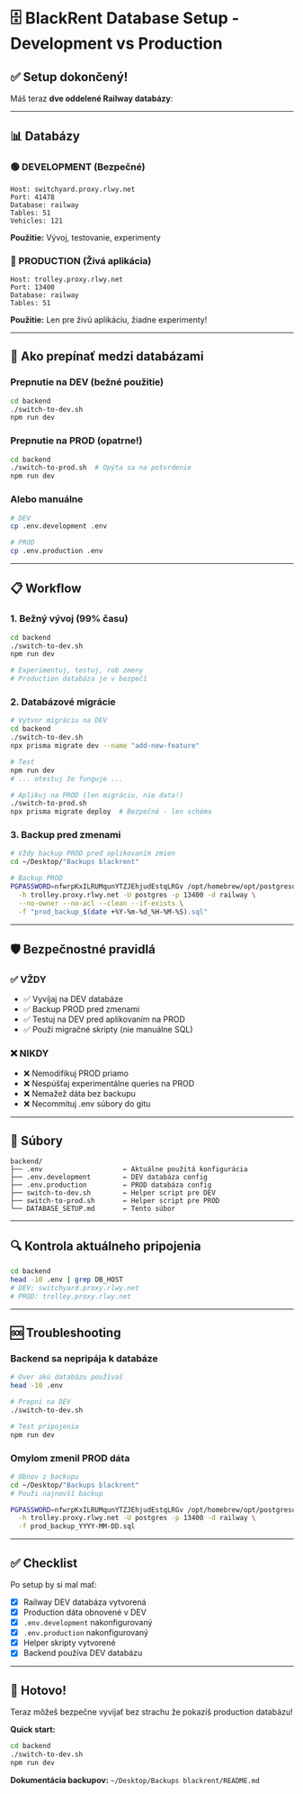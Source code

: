 # 🗄️ BlackRent Database Setup - Development vs Production

## ✅ Setup dokončený!

Máš teraz **dve oddelené Railway databázy**:

---

## 📊 Databázy

### 🟢 DEVELOPMENT (Bezpečné)
```
Host: switchyard.proxy.rlwy.net
Port: 41478
Database: railway
Tables: 51
Vehicles: 121
```

**Použitie:** Vývoj, testovanie, experimenty

### 🔴 PRODUCTION (Živá aplikácia)
```
Host: trolley.proxy.rlwy.net
Port: 13400
Database: railway
Tables: 51
```

**Použitie:** Len pre živú aplikáciu, žiadne experimenty!

---

## 🚀 Ako prepínať medzi databázami

### Prepnutie na DEV (bežné použitie)
```bash
cd backend
./switch-to-dev.sh
npm run dev
```

### Prepnutie na PROD (opatrne!)
```bash
cd backend
./switch-to-prod.sh  # Opýta sa na potvrdenie
npm run dev
```

### Alebo manuálne
```bash
# DEV
cp .env.development .env

# PROD
cp .env.production .env
```

---

## 📋 Workflow

### 1. Bežný vývoj (99% času)
```bash
cd backend
./switch-to-dev.sh
npm run dev

# Experimentuj, testuj, rob zmeny
# Production databáza je v bezpečí
```

### 2. Databázové migrácie
```bash
# Vytvor migráciu na DEV
cd backend
./switch-to-dev.sh
npx prisma migrate dev --name "add-new-feature"

# Test
npm run dev
# ... otestuj že funguje ...

# Aplikuj na PROD (len migráciu, nie data!)
./switch-to-prod.sh
npx prisma migrate deploy  # Bezpečné - len schéma
```

### 3. Backup pred zmenami
```bash
# Vždy backup PROD pred aplikovaním zmien
cd ~/Desktop/"Backups blackrent"

# Backup PROD
PGPASSWORD=nfwrpKxILRUMqunYTZJEhjudEstqLRGv /opt/homebrew/opt/postgresql@16/bin/pg_dump \
  -h trolley.proxy.rlwy.net -U postgres -p 13400 -d railway \
  --no-owner --no-acl --clean --if-exists \
  -f "prod_backup_$(date +%Y-%m-%d_%H-%M-%S).sql"
```

---

## 🛡️ Bezpečnostné pravidlá

### ✅ VŽDY
- ✅ Vyvíjaj na DEV databáze
- ✅ Backup PROD pred zmenami
- ✅ Testuj na DEV pred aplikovaním na PROD
- ✅ Použi migračné skripty (nie manuálne SQL)

### ❌ NIKDY
- ❌ Nemodifikuj PROD priamo
- ❌ Nespúšťaj experimentálne queries na PROD
- ❌ Nemažež dáta bez backupu
- ❌ Necommituj .env súbory do gitu

---

## 📂 Súbory

```
backend/
├── .env                    ← Aktuálne použitá konfigurácia
├── .env.development        ← DEV databáza config
├── .env.production         ← PROD databáza config
├── switch-to-dev.sh        ← Helper script pre DEV
├── switch-to-prod.sh       ← Helper script pre PROD
└── DATABASE_SETUP.md       ← Tento súbor
```

---

## 🔍 Kontrola aktuálneho pripojenia

```bash
cd backend
head -10 .env | grep DB_HOST
# DEV: switchyard.proxy.rlwy.net
# PROD: trolley.proxy.rlwy.net
```

---

## 🆘 Troubleshooting

### Backend sa nepripája k databáze
```bash
# Over akú databázu používaš
head -10 .env

# Prepni na DEV
./switch-to-dev.sh

# Test pripojenia
npm run dev
```

### Omylom zmenil PROD dáta
```bash
# Obnov z backupu
cd ~/Desktop/"Backups blackrent"
# Použi najnovší backup

PGPASSWORD=nfwrpKxILRUMqunYTZJEhjudEstqLRGv /opt/homebrew/opt/postgresql@16/bin/psql \
  -h trolley.proxy.rlwy.net -U postgres -p 13400 -d railway \
  -f prod_backup_YYYY-MM-DD.sql
```

---

## ✅ Checklist

Po setup by si mal mať:
- [x] Railway DEV databáza vytvorená
- [x] Production dáta obnovené v DEV
- [x] `.env.development` nakonfigurovaný
- [x] `.env.production` nakonfigurovaný
- [x] Helper skripty vytvorené
- [x] Backend používa DEV databázu

---

## 🎉 Hotovo!

Teraz môžeš bezpečne vyvíjať bez strachu že pokazíš production databázu!

**Quick start:**
```bash
cd backend
./switch-to-dev.sh
npm run dev
```

**Dokumentácia backupov:** `~/Desktop/Backups blackrent/README.md`


